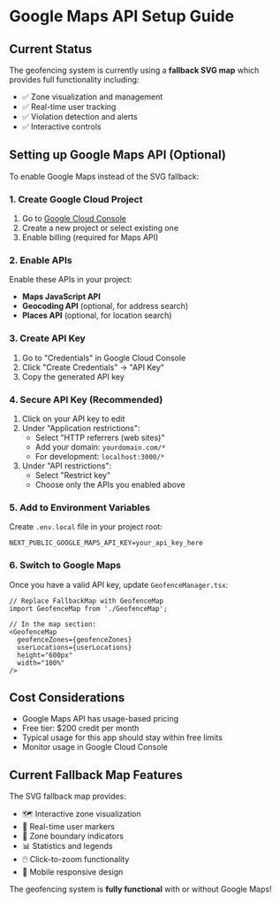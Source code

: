 # Google Maps API Setup Guide

## Current Status

The geofencing system is currently using a **fallback SVG map** which provides full functionality including:

- ✅ Zone visualization and management
- ✅ Real-time user tracking
- ✅ Violation detection and alerts
- ✅ Interactive controls

## Setting up Google Maps API (Optional)

To enable Google Maps instead of the SVG fallback:

### 1. Create Google Cloud Project

1. Go to [Google Cloud Console](https://console.cloud.google.com/)
2. Create a new project or select existing one
3. Enable billing (required for Maps API)

### 2. Enable APIs

Enable these APIs in your project:

- **Maps JavaScript API**
- **Geocoding API** (optional, for address search)
- **Places API** (optional, for location search)

### 3. Create API Key

1. Go to "Credentials" in Google Cloud Console
2. Click "Create Credentials" → "API Key"
3. Copy the generated API key

### 4. Secure API Key (Recommended)

1. Click on your API key to edit
2. Under "Application restrictions":
   - Select "HTTP referrers (web sites)"
   - Add your domain: `yourdomain.com/*`
   - For development: `localhost:3000/*`
3. Under "API restrictions":
   - Select "Restrict key"
   - Choose only the APIs you enabled above

### 5. Add to Environment Variables

Create `.env.local` file in your project root:

```env
NEXT_PUBLIC_GOOGLE_MAPS_API_KEY=your_api_key_here
```

### 6. Switch to Google Maps

Once you have a valid API key, update `GeofenceManager.tsx`:

```tsx
// Replace FallbackMap with GeofenceMap
import GeofenceMap from './GeofenceMap';

// In the map section:
<GeofenceMap
  geofenceZones={geofenceZones}
  userLocations={userLocations}
  height="600px"
  width="100%"
/>
```

## Cost Considerations

- Google Maps API has usage-based pricing
- Free tier: $200 credit per month
- Typical usage for this app should stay within free limits
- Monitor usage in Google Cloud Console

## Current Fallback Map Features

The SVG fallback map provides:

- 🗺️ Interactive zone visualization
- 📍 Real-time user markers
- 🎯 Zone boundary indicators
- 📊 Statistics and legends
- 🖱️ Click-to-zoom functionality
- 📱 Mobile responsive design

The geofencing system is **fully functional** with or without Google Maps!

